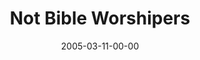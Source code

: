 ---
layout: message
category: message
series: "The Life"
title: "Not Bible Worshipers"
date: 2005-03-11-00-00
message_id: 129
audio: "http://s3.amazonaws.com/crossroads-media/media/legacy/mp3/The_Life_03_03-11-05_Not_Bible_Worshipers.mp3"
audio-duration: "45:47"
explicit: "N"
---